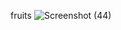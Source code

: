 fruits
![Screenshot (44)](https://github.com/user-attachments/assets/5435a083-07ad-4dd5-9023-14666a2a4d02)
